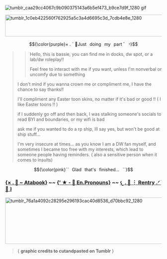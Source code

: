 ![tumblr_caa29cc4067c9b090375143a6b5ef473_b9ce7d9f_1280 gif](https://github.com/user-attachments/assets/f29d14f6-073c-4c95-9919-4930c5a86a94)

<img width="1200" height="70" alt="tumblr_1c0eb422560f762925a5c3a4d6695c3d_7cdb4e8e_1280" src="https://github.com/user-attachments/assets/81d8abf8-a4d4-4369-a959-09e4d7111622" />

$${\color{purple}× . ˋ 🌺Just⠀doing⠀my⠀part ゛ ᵎᵎ}$$

>> Hello, this is bassie, you can find me in docks, dw spot, or a lab/dw roleplay!!
>>
>> Feel free to interact with me if you want, unless I'm nonverbal or uncomfy due to something
>
> I don't mind if you wanna crown me or compliment me, I have the chance to say thanks!!
>
> I'll compliment any Easter toon skins, no matter if it's bad or good !! ( I like Easter toons !! ) 
>
> if I suddenly go off and then back, I was stalking someone's socials to read BYI and boundaries, or my wifi is bad
>
> ask me if you wanted to do a rp ship, Ill say yes, but won't be good at ship stuff...
>
> I'm very insecure at times... as you know I am a DW fan myself, and sometimes I became too free with my interests, which lead to someone people having reminders. ( also a sensitive person when it comes to insults)

$${\color{pink}ˋˋ⠀Glad⠀that's⠀finished...⠀ˋˋ}$$

### [{× . 🌺 ~ Atabook}](https://bassiebloomington.atabook.org/) ~~ [{’ ★ - 🌻 En.Pronouns}](https://en.pronouns.page/@SPRINGBASSIE) ~~ [𐔌  . 🌸 ⋮ Rentry  .ᐟ  ֹ 🍃 ꒱](https://rentry.co/BASSIEBLOOMIINGTON) 

<img width="1280" height="149" alt="tumblr_76a1a4092c28295e296193cac40d8536_d70bbc92_1280" src="https://github.com/user-attachments/assets/f882b83d-85b3-41fd-a668-149c6eb8fb43" />

>{ __graphic credits to cutandpasted on Tumblr__ }
